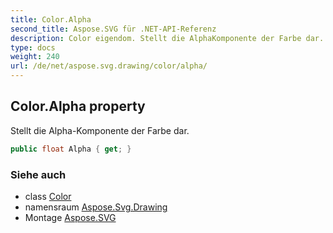 ```yaml
---
title: Color.Alpha
second_title: Aspose.SVG für .NET-API-Referenz
description: Color eigendom. Stellt die AlphaKomponente der Farbe dar.
type: docs
weight: 240
url: /de/net/aspose.svg.drawing/color/alpha/
---
```

## Color.Alpha property

Stellt die Alpha-Komponente der Farbe dar.

```csharp
public float Alpha { get; }
```

### Siehe auch

* class [Color](../)
* namensraum [Aspose.Svg.Drawing](../../color/)
* Montage [Aspose.SVG](../../../)


